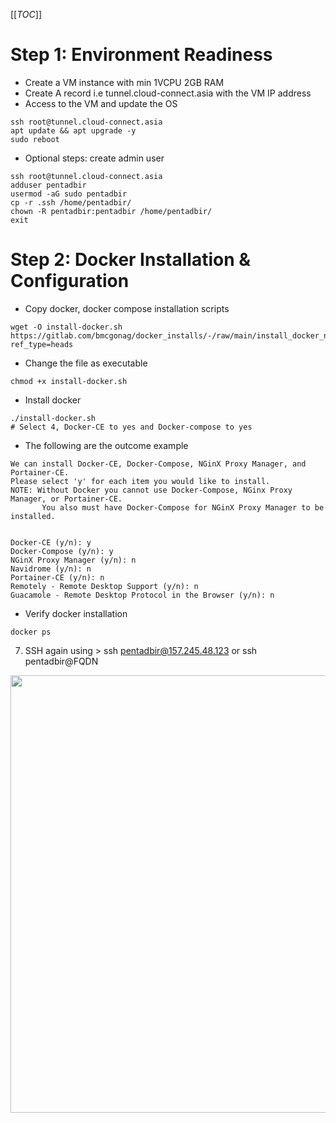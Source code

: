 [[_TOC_]]

# Step 1: Environment Readiness

- Create a VM instance with min 1VCPU 2GB RAM
- Create A record i.e tunnel.cloud-connect.asia with the VM IP address
- Access to the VM and update the OS

```
ssh root@tunnel.cloud-connect.asia
apt update && apt upgrade -y
sudo reboot
```
- Optional steps: create admin user

```
ssh root@tunnel.cloud-connect.asia
adduser pentadbir
usermod -aG sudo pentadbir
cp -r .ssh /home/pentadbir/
chown -R pentadbir:pentadbir /home/pentadbir/
exit
```

# Step 2: Docker Installation & Configuration

- Copy docker, docker compose installation scripts

```
wget -O install-docker.sh https://gitlab.com/bmcgonag/docker_installs/-/raw/main/install_docker_nproxyman.sh?ref_type=heads
```

- Change the file as executable
```
chmod +x install-docker.sh
```

- Install docker

```
./install-docker.sh
# Select 4, Docker-CE to yes and Docker-compose to yes
```
- The following are the outcome example

```
We can install Docker-CE, Docker-Compose, NGinX Proxy Manager, and Portainer-CE.
Please select 'y' for each item you would like to install.
NOTE: Without Docker you cannot use Docker-Compose, NGinx Proxy Manager, or Portainer-CE.
       You also must have Docker-Compose for NGinX Proxy Manager to be installed.


Docker-CE (y/n): y
Docker-Compose (y/n): y
NGinX Proxy Manager (y/n): n
Navidrome (y/n): n
Portainer-CE (y/n): n
Remotely - Remote Desktop Support (y/n): n
Guacamole - Remote Desktop Protocol in the Browser (y/n): n
```

- Verify docker installation

```
docker ps
```

7. SSH again using > ssh pentadbir@157.245.48.123 or ssh pentadbir@FQDN

<img src="https://code.cloud-connect.asia/msp/akademi-cloud-connect/training-modules/infrastruktur-moden/uploads/cfbb3cc38911e13ab4be4959294005aa/image.png" width=700>
